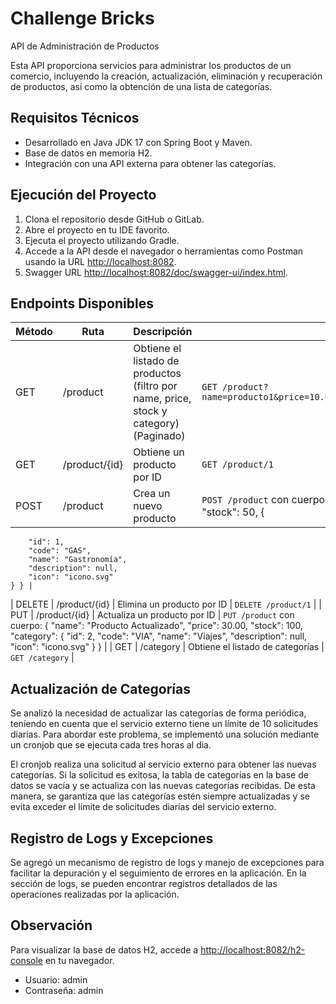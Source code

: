 # Challenge Bricks

API de Administración de Productos

Esta API proporciona servicios para administrar los productos de un comercio, incluyendo la creación, actualización, eliminación y recuperación de productos, así como la obtención de una lista de categorías.

## Requisitos Técnicos

- Desarrollado en Java JDK 17 con Spring Boot y Maven.
- Base de datos en memoria H2.
- Integración con una API externa para obtener las categorías.

## Ejecución del Proyecto

1. Clona el repositorio desde GitHub o GitLab.
2. Abre el proyecto en tu IDE favorito.
3. Ejecuta el proyecto utilizando Gradle.
4. Accede a la API desde el navegador o herramientas como Postman usando la URL [http://localhost:8082](http://localhost:8082).
5. Swagger URL [http://localhost:8082/doc/swagger-ui/index.html](http://localhost:8082/doc/swagger-ui/index.html).



## Endpoints Disponibles

| Método | Ruta              | Descripción                                                       | Ejemplo de Uso                                               |
| ------ | ----------------- | ----------------------------------------------------------------- | ------------------------------------------------------------ |
| GET    | /product          | Obtiene el listado de productos (filtro por name, price, stock y category) (Paginado) | `GET /product?name=producto1&price=10.00&stock=20&category=Gastronomía&page=0&size=10` |
| GET    | /product/{id}     | Obtiene un producto por ID                                        | `GET /product/1`                                             |
| POST   | /product          | Crea un nuevo producto                                             | `POST /product` con cuerpo: { "name": "Pava Electrica", "price": 25.00, "stock": 50, {
        "id": 1,
        "code": "GAS",
        "name": "Gastronomía",
        "description": null,
        "icon": "icono.svg"
    } } |
| DELETE | /product/{id}     | Elimina un producto por ID                                        | `DELETE /product/1`                                          |
| PUT    | /product/{id}     | Actualiza un producto por ID                                      | `PUT /product` con cuerpo: { "name": "Producto Actualizado", "price": 30.00, "stock": 100, "category": { "id": 2,
        "code": "VIA",
        "name": "Viajes",
        "description": null,
        "icon": "icono.svg"
    } } |
| GET    | /category         | Obtiene el listado de categorías                                  | `GET /category`                                               |


## Actualización de Categorías

Se analizó la necesidad de actualizar las categorías de forma periódica, teniendo en cuenta que el servicio externo tiene un límite de 10 solicitudes diarias. Para abordar este problema, se implementó una solución mediante un cronjob que se ejecuta cada tres horas al dia.

El cronjob realiza una solicitud al servicio externo para obtener las nuevas categorías. Si la solicitud es exitosa, la tabla de categorías en la base de datos se vacía y se actualiza con las nuevas categorías recibidas. De esta manera, se garantiza que las categorías estén siempre actualizadas y se evita exceder el límite de solicitudes diarias del servicio externo.

## Registro de Logs y Excepciones

Se agregó un mecanismo de registro de logs y manejo de excepciones para facilitar la depuración y el seguimiento de errores en la aplicación. En la sección de logs, se pueden encontrar registros detallados de las operaciones realizadas por la aplicación.

## Observación

Para visualizar la base de datos H2, accede a [http://localhost:8082/h2-console](http://localhost:8082/h2-console) en tu navegador.
- Usuario: admin
- Contraseña: admin
